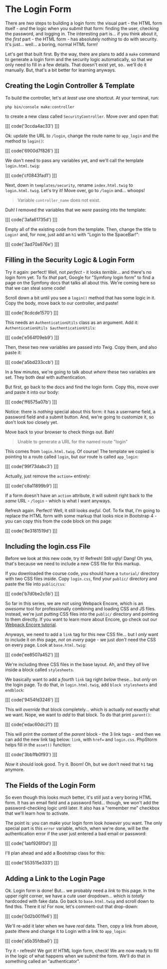 # The Login Form

There are *two* steps to building a login form: the visual part - the HTML form
itself - *and* the logic when you *submit* that form: finding the user, checking
the password, and logging in. The interesting part is... if you think about it,
the *first* part - the HTML form - has absolutely *nothing* to do with security.
It's just... well... a boring, normal HTML form!

Let's get that built first. By the way, there are plans to add a `make` command
to generate a login form and the security logic automatically, so that *we* only
need to fill in a few details. That doesn't exist yet, so.. we'll do it manually.
But, that's a bit better for learning anyways.

## Creating the Login Controller & Template

To build the controller, let's at *least* use one shortcut. At your terminal,
run:

```terminal
php bin/console make:controller
```

to create a new class called `SecurityController`. Move over and open that:

[[[ code('3ccda4ac33') ]]]

Ok: update the URL to `/login`, change the route name to `app_login` and the method
to `login()`:

[[[ code('6900d7f826') ]]]

We don't need to pass any variables yet, and we'll call the template `login.html.twig`:

[[[ code('cf0843fad1') ]]]

Next, down in `templates/security`, rename `index.html.twig` to `login.html.twig`.
Let's try it! Move over, go to `/login` and... whoops!

> Variable `controller_name` does not exist.

Duh! I removed the variables that we *were* passing into the template:

[[[ code('3afa61735d') ]]]

Empty all of the existing code from the template. Then, change the title to `Login!`
and, for now, just add an `h1` with "Login to the SpaceBar!":

[[[ code('3ad70a876e') ]]]

## Filling in the Security Logic & Login Form

Try it again: perfect! Well, not *perfect* - it looks *terrible*... and there's no
login form yet. To fix *that* part, Google for "Symfony login form" to find a page
on the Symfony docs that talks all about this. We're coming here so that we can
steal some code!

Scroll down a bit until you see a `login()` method that has some logic in it. Copy
the body, move back to our controller, and paste!

[[[ code('8cdcde1570') ]]]

This needs an `AuthenticationUtils` class as an argument. Add it:
`AuthenticationUtils $authenticationUtils`:

[[[ code('e564f09eb9') ]]]

Then, these two new variables are passed into Twig. Copy them, and also paste it:

[[[ code('a5bd233ccb') ]]]

In a few minutes, we're going to talk about *where* these two variables are set.
They both deal with authentication.

But first, go back to the docs and find the login form. Copy this, move over and
paste it into our body:

[[[ code('ff6575a07b') ]]]

Notice: there is *nothing* special about this form: it has a username field,
a password field and a submit button. And, we're going to customize it, so don't
look too closely yet.

Move back to your browser to check things out. Bah!

> Unable to generate a URL for the named route "login"

This comes from `login.html.twig`. Of course! The template we copied is pointing
to a route called `login`, but *our* route is called `app_login`:

[[[ code('99f73dabc3') ]]]

Actually, just remove the `action=` entirely:

[[[ code('c8a11899b9') ]]]

If a form doesn't have an `action` attribute, it will submit right back to the *same*
URL - `/login` - which is what I want anyways.

Refresh again. Perfect! Well, it still looks *awful*. Oof. To fix that, I'm going
to replace the HTML form with some markup that looks nice in Bootstrap 4 - you
can copy this from the code block on this page:

[[[ code('8e3181519d') ]]]

## Including the login.css File

Before we look at this new code, try it! Refresh! Still ugly! Dang! Oh yea, that's
because we need to include a new CSS file for this markup.

If you downloaded the course code, you should have a `tutorial/` directory with
two CSS files inside. Copy `login.css`, find your `public/` directory and paste
the file into `public/css`:

[[[ code('b7d0be2c5b') ]]]

So far in this series, we are *not* using Webpack Encore, which is an *awesome*
tool for professionally combining and loading CSS and JS files. Instead, we're just
putting CSS files into the `public/` directory and pointing to them directly.
If you want to learn more about Encore, go check out our [Webpack Encore tutorial][encore_tutorial].

Anyways, we need to add a `link` tag for this new CSS file... but I *only* want to
include it on *this* page, *not* on *every* page - we just *don't* need the CSS on
every page. Look at `base.html.twig`:

[[[ code('ee8507a452') ]]]

We're including three CSS files in the base layout. Ah, and they *all* live inside
a block called `stylesheets`.

We basically want to add a *fourth* `link` tag right *below* these... but *only*
on the login page. To do that, in `login.html.twig`, add `block stylesheets` and
`endblock`:

[[[ code('9454fd3246') ]]]

This will *override* that block completely... which is actually *not* exactly what
we want. Nope, we want to *add* to that block. To do that print `parent()`:

[[[ code('edac60dc21') ]]]

This will print the content of the *parent* block - the 3 link tags - and then we
can add the new link tag below: `link`, with `href=` and `login.css`. PhpStorm helps
fill in the `asset()` function:

[[[ code('3bb1fb0f93') ]]]

*Now* it should look good. Try it. Boom! Oh, but we don't need that `h1` tag anymore.

## The Fields of the Login Form

So even though this looks much better, it's still just a very boring HTML form.
It has an email field and a password field... though, we won't add the
password-checking logic until later. It also has a "remember me" checkbox that
we'll learn how to activate.

The point is: you can make your login form look *however* you want. The only special
part is this `error` variable, which, when we're done, will be the authentication
error if the user just entered a bad email or password:

[[[ code('1abf926f0d') ]]]

I'll plan ahead and add a Bootstrap class for this:

[[[ code('553515e333') ]]]

## Adding a Link to the Login Page

Ok. Login form is done! But... we probably need a *link* to this page. In the upper
right corner, we have a cute user dropdown... which is *totally* hardcoded with
fake data. Go back to `base.html.twig` and scroll down to find this. There it
is! For now, let's comment-out that drop-down:

[[[ code('0d2b001fe6') ]]]

We'll re-add it later when we have *real* data. Then, copy a link from above,
paste ithere and change it to Login with a link to `app_login`:

[[[ code('a5b35fdba0') ]]]

Try it - refresh! We got it! HTML login form, check! We are now ready to fill
in the logic of what happens when we *submit* the form. We'll do that in something
called an "authenticator".


[encore_tutorial]: https://knpuniversity.com/screencast/webpack-encore
